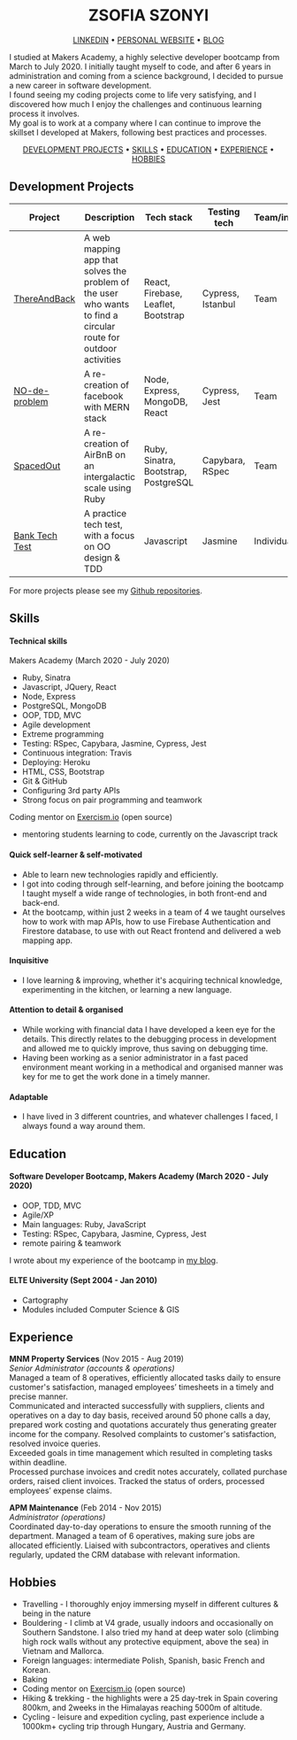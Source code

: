 <h1 align="center">ZSOFIA SZONYI</h1>
<p align="center">
  <a href="https://www.linkedin.com/in/zsofia-szonyi-34b8b6b6/">LINKEDIN</a> • 
  <a href="https://zsofi.co.uk">PERSONAL WEBSITE</a> • 
  <a href="https://zsofi.surge.sh">BLOG</a>
  
</p>

I studied at Makers Academy, a highly selective developer bootcamp from March to July 2020. I initially taught myself to code, and after 6 years in administration and coming from a science background, I decided to pursue a new career in software development.  
I found seeing my coding projects come to life very satisfying, and I discovered how much I enjoy the challenges and continuous learning process it involves.  
My goal is to work at a company where I can continue to improve the skillset I developed at Makers, following best practices and processes. 

<div align="center">
  
[DEVELOPMENT PROJECTS](#development-projects) • 
[SKILLS](#skills) • 
[EDUCATION](#education) • 
[EXPERIENCE](#experience) • 
[HOBBIES](#hobbies) 

</div>


## Development Projects

|Project|Description|Tech stack|Testing tech|Team/individual|
|---|---|---|---|---|
|[ThereAndBack](https://github.com/ZsofiaS/route_planner)|A web mapping app that solves the problem of the user who wants to find a circular route for outdoor activities|React, Firebase, Leaflet, Bootstrap|Cypress, Istanbul|Team|
|[NO-de-problem](https://github.com/ZsofiaS/acebook-NO-de-Problem)|A re-creation of facebook with MERN stack|Node, Express, MongoDB, React|Cypress, Jest|Team|
|[SpacedOut](https://github.com/ZsofiaS/Makersbnb)|A re-creation of AirBnB on an intergalactic scale using Ruby|Ruby, Sinatra, Bootstrap, PostgreSQL|Capybara, RSpec|Team|
|[Bank Tech Test](https://github.com/ZsofiaS/Bank-tech-test)|A practice tech test, with a focus on OO design & TDD|Javascript|Jasmine|Individual|

For more projects please see my [Github repositories](https://github.com/ZsofiaS).

## Skills

#### Technical skills
Makers Academy (March 2020 - July 2020)
* Ruby, Sinatra
* Javascript, JQuery, React
* Node, Express
* PostgreSQL, MongoDB
* OOP, TDD, MVC
* Agile development
* Extreme programming
* Testing: RSpec, Capybara, Jasmine, Cypress, Jest
* Continuous integration: Travis
* Deploying: Heroku
* HTML, CSS, Bootstrap
* Git & GitHub
* Configuring 3rd party APIs
* Strong focus on pair programming and teamwork

Coding mentor on [Exercism.io](https://exercism.io/) (open source)
* mentoring students learning to code, currently on the Javascript track

#### Quick self-learner & self-motivated

- Able to learn new technologies rapidly and efficiently. 
- I got into coding through self-learning, and before joining the bootcamp I taught myself a wide range of technologies, in both front-end and back-end.
- At the bootcamp, within just 2 weeks in a team of 4 we taught ourselves how to work with map APIs, how to use Firebase Authentication and Firestore database, to use with out React frontend and delivered a web mapping app. 

#### Inquisitive
- I love learning & improving, whether it's acquiring technical knowledge, experimenting in the kitchen, or learning a new language. 

#### Attention to detail & organised
- While working with financial data I have developed a keen eye for the details. This directly relates to the debugging process in development and allowed me to quickly improve, thus saving on debugging time.
- Having been working as a senior administrator in a fast paced environment meant working in a methodical and organised manner  was key for me to get the work done in a timely manner.

#### Adaptable
- I have lived in 3 different countries, and whatever challenges I faced, I always found a way around them. 

## Education

#### Software Developer Bootcamp, Makers Academy (March 2020 - July 2020)

- OOP, TDD, MVC
- Agile/XP
- Main languages: Ruby, JavaScript
- Testing: RSpec, Capybara, Jasmine, Cypress, Jest
- remote pairing & teamwork 

I wrote about my experience of the bootcamp in [my blog](https://zsofi.surge.sh/).

#### ELTE University (Sept 2004 - Jan 2010)

- Cartography
- Modules included Computer Science & GIS

## Experience

**MNM Property Services** (Nov 2015 - Aug 2019)    
*Senior Administrator (accounts & operations)*  
Managed a team of 8 operatives, efficiently allocated tasks daily to ensure customer's satisfaction, managed employees’ timesheets in a timely and precise manner.  
Communicated and interacted successfully with suppliers, clients and operatives on a day to day basis, received around 50 phone calls a day, prepared work costing and quotations accurately thus generating greater income for the company. Resolved complaints to customer's satisfaction, resolved invoice queries.     
Exceeded goals in time management which resulted in completing tasks within deadline.  
Processed purchase invoices and credit notes accurately, collated purchase orders, raised client invoices. Tracked the status of orders, processed employees’ expense claims.  

**APM Maintenance** (Feb 2014 - Nov 2015)   
*Administrator (operations)*  
Coordinated day-to-day operations to ensure the smooth running of the department. 
Managed a team of 6 operatives, making sure jobs are allocated efficiently. 
Liaised with subcontractors, operatives and clients regularly, updated the CRM database with relevant information. 

## Hobbies

- Travelling - I thoroughly enjoy immersing myself in different cultures & being in the nature
- Bouldering - I climb at V4 grade, usually indoors and occasionally on Southern Sandstone. I also tried my hand at deep water solo (climbing high rock walls without any protective equipment, above the sea) in Vietnam and Mallorca.
- Foreign languages: intermediate Polish, Spanish, basic French and Korean.
- Baking
- Coding mentor on [Exercism.io](https://exercism.io/) (open source)
- Hiking & trekking - the highlights were a 25 day-trek in Spain covering 800km, and 2weeks in the Himalayas reaching 5000m of altitude.
- Cycling - leisure and expedition cycling, past experience include a 1000km+ cycling trip through Hungary, Austria and Germany.

